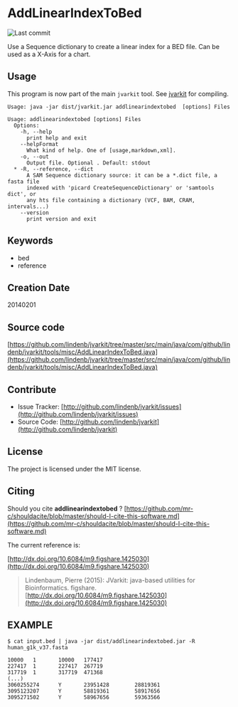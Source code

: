 # AddLinearIndexToBed

![Last commit](https://img.shields.io/github/last-commit/lindenb/jvarkit.png)

Use a Sequence dictionary to create a linear index for a BED file. Can be used as a X-Axis for a chart.


## Usage


This program is now part of the main `jvarkit` tool. See [jvarkit](JvarkitCentral.md) for compiling.


```
Usage: java -jar dist/jvarkit.jar addlinearindextobed  [options] Files

Usage: addlinearindextobed [options] Files
  Options:
    -h, --help
      print help and exit
    --helpFormat
      What kind of help. One of [usage,markdown,xml].
    -o, --out
      Output file. Optional . Default: stdout
  * -R, --reference, --dict
      A SAM Sequence dictionary source: it can be a *.dict file, a fasta file 
      indexed with 'picard CreateSequenceDictionary' or 'samtools dict', or 
      any hts file containing a dictionary (VCF, BAM, CRAM, intervals...)
    --version
      print version and exit

```


## Keywords

 * bed
 * reference



## Creation Date

20140201

## Source code 

[https://github.com/lindenb/jvarkit/tree/master/src/main/java/com/github/lindenb/jvarkit/tools/misc/AddLinearIndexToBed.java](https://github.com/lindenb/jvarkit/tree/master/src/main/java/com/github/lindenb/jvarkit/tools/misc/AddLinearIndexToBed.java)


## Contribute

- Issue Tracker: [http://github.com/lindenb/jvarkit/issues](http://github.com/lindenb/jvarkit/issues)
- Source Code: [http://github.com/lindenb/jvarkit](http://github.com/lindenb/jvarkit)

## License

The project is licensed under the MIT license.

## Citing

Should you cite **addlinearindextobed** ? [https://github.com/mr-c/shouldacite/blob/master/should-I-cite-this-software.md](https://github.com/mr-c/shouldacite/blob/master/should-I-cite-this-software.md)

The current reference is:

[http://dx.doi.org/10.6084/m9.figshare.1425030](http://dx.doi.org/10.6084/m9.figshare.1425030)

> Lindenbaum, Pierre (2015): JVarkit: java-based utilities for Bioinformatics. figshare.
> [http://dx.doi.org/10.6084/m9.figshare.1425030](http://dx.doi.org/10.6084/m9.figshare.1425030)


## EXAMPLE
 
```
$ cat input.bed | java -jar dist/addlinearindextobed.jar -R  human_g1k_v37.fasta 

10000   1       10000   177417
227417  1       227417  267719
317719  1       317719  471368
(...)
3060255274      Y       23951428        28819361
3095123207      Y       58819361        58917656
3095271502      Y       58967656        59363566
```


